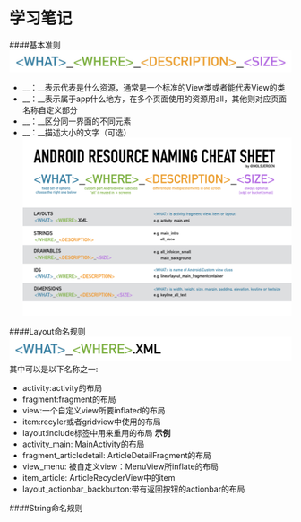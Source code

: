 # 学习笔记

####基本准则
![简单约定的命名方式](../img/android_name_1.jpg)
* __<WHAT>：__表示代表是什么资源，通常是一个标准的View类或者能代表View的类
* __<WHERE>：__表示属于app什么地方，在多个页面使用的资源用all，其他则对应页面名称自定义部分
* __<DESCRIPTION>：__区分同一界面的不同元素
* __<SIZE>：__描述大小的文字（可选）<br>
![命名示例](../img/android_name_2.png)

####Layout命名规则
![Layout命名规范](../img/android_name_3.png)<br>
其中<WHAT>可以是以下名称之一:<br>
* activity:activity的布局
* fragment:fragment的布局
* view:一个自定义view所要inflated的布局
* item:recyler或者gridview中使用的布局
* layout:include标签中用来重用的布局
**示例**<br>
* activity_main: MainActivity的布局
* fragment_articledetail:  ArticleDetailFragment的布局
* view_menu: 被自定义view：MenuView所inflate的布局
* item_article: ArticleRecyclerView中的item
* layout_actionbar_backbutton:带有返回按钮的actionbar的布局

####String命名规则